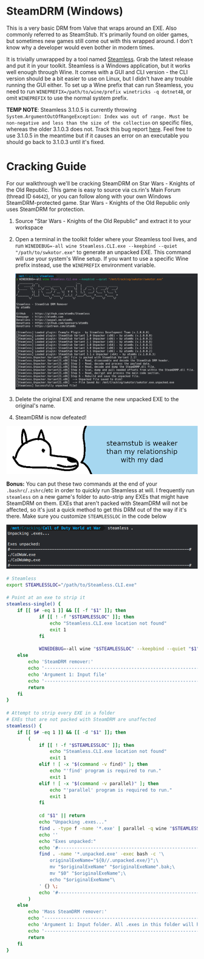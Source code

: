 # **SteamDRM (Windows)**

This is a very basic DRM from Valve that wraps around an EXE. Also commonly referred to as SteamStub. It's primarily found on older games, but sometimes new games still come out with this wrapped around. I don't know why a developer would even bother in modern times.

It is trivially unwrapped by a tool named [Steamless](https://github.com/atom0s/Steamless). Grab the latest release and put it in your toolkit. Steamless is a Windows application, but it works well enough through Wine. It comes with a GUI and CLI version - the CLI version should be a bit easier to use on Linux, but I didn't have any trouble running the GUI either. To set up a Wine prefix that can run Steamless, you need to run `WINEPREFIX=/path/to/wine/prefix winetricks -q dotnet48`, or omit `WINEPREFIX` to use the normal system prefix.

**TEMP NOTE**: Steamless 3.1.0.5 is currently throwing `System.ArgumentOutOfRangeException: Index was out of range. Must be non-negative and less than the size of the collection` on specific files, whereas the older 3.1.0.3 does not. Track this bug report [here](https://github.com/atom0s/Steamless/issues/113). Feel free to use 3.1.0.5 in the meantime but if it causes an error on an executable you should go back to 3.1.0.3 until it's fixed.

# Cracking Guide

For our walkthrough we'll be cracking SteamDRM on Star Wars - Knights of the Old Republic. This game is easy to source via cs.rin's Main Forum (thread ID `64642`), or you can follow along with your own Windows SteamDRM-protected game. Star Wars - Knights of the Old Republic only uses SteamDRM for protection.

1. Source "Star Wars - Knights of the Old Republic" and extract it to your workspace

2. Open a terminal in the toolkit folder where your Steamless tool lives, and run `WINEDEBUG=-all wine Steamless.CLI.exe --keepbind --quiet "/path/to/swkotor.exe"` to generate an unpacked EXE. This command will use your system's Wine setup. If you want to use a specific Wine prefix instead, use the `WINEPREFIX` environment variable.

    ![SWKOTOR Steamless Run](images/SWKOTOR-Steamless.png "Steamless run")

3. Delete the original EXE and rename the new unpacked EXE to the original's name.

4. SteamDRM is now defeated!

![wise yote should call his dad](images/steamstub.png "wise yote should call his dad")

**Bonus:** You can put these two commands at the end of your `.bashrc`/`.zshrc`/etc in order to quickly run Steamless at will. I frequently run `steamless` on a new game's folder to auto-strip any EXEs that might have SteamDRM on them. EXEs that aren't packed with SteamDRM will not be affected, so it's just a quick method to get this DRM out of the way if it's there. Make sure you customize `STEAMLESSLOC` in the code below

![WAW Mass Steamless Run](images/WAW-MassSteamless.png "Mass steamless run")

```bash
# Steamless
export STEAMLESSLOC="/path/to/Steamless.CLI.exe"

# Point at an exe to strip it
steamless-single() {
    if [[ $# -eq 1 ]] && [[ -f "$1" ]]; then
            if [[ ! -f "$STEAMLESSLOC" ]]; then
                echo "Steamless.CLI.exe location not found"
                exit 1
            fi

            WINEDEBUG=-all wine "$STEAMLESSLOC" --keepbind --quiet "$1"
    else
        echo 'SteamDRM remover:'
        echo '-------------------------------------------------------------------------------'
        echo 'Argument 1: Input file'
        echo '-------------------------------------------------------------------------------'
        return
    fi
}

# Attempt to strip every EXE in a folder
# EXEs that are not packed with SteamDRM are unaffected
steamless() {
    if [[ $# -eq 1 ]] && [[ -d "$1" ]]; then
        (
            if [[ ! -f "$STEAMLESSLOC" ]]; then
                echo "Steamless.CLI.exe location not found"
                exit 1
            elif ! [ -x "$(command -v find)" ]; then
                echo "'find' program is required to run."
                exit 1
            elif ! [ -x "$(command -v parallel)" ]; then
                echo "'parallel' program is required to run."
                exit 1
            fi

            cd "$1" || return
            echo "Unpacking .exes..."
            find . -type f -name '*.exe' | parallel -q wine "$STEAMLESSLOC" --keepbind --quiet {} &> /dev/null
            echo ''
            echo "Exes unpacked:"
            echo '#-----------------------------------------------------------------------------#'
            find . -name '*.unpacked.exe' -exec bash -c '\
                originalExeName="${0//.unpacked.exe/}";\
                mv "$originalExeName" "$originalExeName".bak;\
                mv "$0" "$originalExeName";\
                echo "$originalExeName"\
            ' {} \;
            echo '#-----------------------------------------------------------------------------#'
        )
    else
        echo 'Mass SteamDRM remover:'
        echo '-------------------------------------------------------------------------------'
        echo 'Argument 1: Input folder. All .exes in this folder will have their SteamDRM removed.'
        echo '-------------------------------------------------------------------------------'
        return
    fi
}
```
